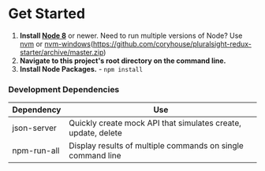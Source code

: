 # Get Started

1. **Install [Node 8](https://nodejs.org)** or newer. Need to run multiple versions of Node? Use [nvm](https://github.com/creationix/nvm) or [nvm-windows](https://github.com/coreybutler/nvm-windows)(https://github.com/coryhouse/pluralsight-redux-starter/archive/master.zip)
2. **Navigate to this project's root directory on the command line.**
3. **Install Node Packages.** - `npm install`

### Development Dependencies

| **Dependency**                  | **Use**                                                          |
| ------------------------------- | ---------------------------------------------------------------- |
| json-server                     | Quickly create mock API that simulates create, update, delete    |
| npm-run-all                     | Display results of multiple commands on single command line      |
